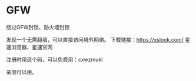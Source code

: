 # GFW
绕过GFW封锁、防火墙封锁

发现一个无需翻墙，可以直接访问境外网络。 
下载链接：https://xslook.com/  星速浏览器、星速官网
 
注册时用这个码，可以免费用：cxwzmukl 

亲测可以用。
